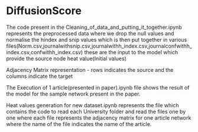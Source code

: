 # DiffusionScore

The code present in the Cleaning_of_data_and_putting_it_together.ipynb represents the preprocessed data where we drop the null values and normalise the hindex and snip values which is then put together in various files(Norm.csv,journalwithsnip.csv,journalwithh_index.csv,journalconfwithh_index.csv,confwithh_index.csv) these are the input to the model which provide the source node heat value(Initial values)

Adjacency Matrix representation - rows indicates the source and the columns indicate the target

The Execution of 1 article(presented in paper).ipynb file shows the result of the model for the sample network present in the paper.

Heat values generation for new dataset.ipynb represents the file which contains the code to read each University folder and read the files one by one where each file represents the adjacency matrix for one article network where the name of the file indicates the name of the article.
